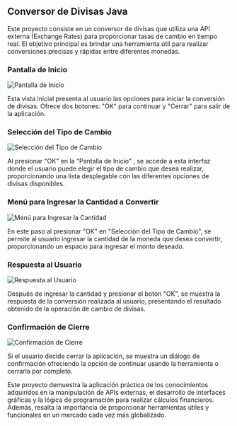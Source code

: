 ## Conversor de Divisas Java
Este proyecto consiste en un conversor de divisas que utiliza una API externa (Exchange Rates) para proporcionar tasas de cambio en tiempo real. El objetivo principal es brindar una herramienta útil para realizar conversiones precisas y rápidas entre diferentes monedas.

### Pantalla de Inicio
![Pantalla de Inicio](https://github.com/davidcarcamoc/coversor_chalengue/assets/121898794/83d02998-a799-4efd-a2ec-f1eab3d1e5b8)

Esta vista inicial presenta al usuario las opciones para iniciar la conversión de divisas. Ofrece dos botones: "OK" para continuar y "Cerrar" para salir de la aplicación.

### Selección del Tipo de Cambio
![Selección del Tipo de Cambio](https://github.com/davidcarcamoc/coversor_chalengue/assets/121898794/b9d39e71-5ffe-445f-b54f-37698cb08682)

Al presionar "OK" en la "Pantalla de Inicio" , se accede a esta interfaz donde el usuario puede elegir el tipo de cambio que desea realizar, proporcionando una lista desplegable con las diferentes opciones de divisas disponibles.

### Menú para Ingresar la Cantidad a Convertir
![Menú para Ingresar la Cantidad](https://github.com/davidcarcamoc/coversor_chalengue/assets/121898794/80b20fa5-4efc-40ca-98d4-e6063ffde4f7)

En este paso al presionar "OK" en  "Selección del Tipo de Cambio", se permite al usuario ingresar la cantidad de la moneda que desea convertir, proporcionando un espacio para ingresar el monto deseado.

### Respuesta al Usuario
![Respuesta al Usuario](https://github.com/davidcarcamoc/coversor_chalengue/assets/121898794/92aa8409-5c96-4fad-96a2-597b64763866)

Después de ingresar la cantidad y presionar el boton "OK", se muestra la respuesta de la conversión realizada al usuario, presentando el resultado obtenido de la operación de cambio de divisas.

### Confirmación de Cierre
![Confirmación de Cierre](https://github.com/davidcarcamoc/coversor_chalengue/assets/121898794/6bbb5c43-d83b-4b89-bb46-d346a6c9427f)

Si el usuario decide cerrar la aplicación, se muestra un diálogo de confirmación ofreciendo la opción de continuar usando la herramienta o cerrarla por completo.

Este proyecto demuestra la aplicación práctica de los conocimientos adquiridos en la manipulación de APIs externas, el desarrollo de interfaces gráficas y la lógica de programación para realizar cálculos financieros. Además, resalta la importancia de proporcionar herramientas útiles y funcionales en un mercado cada vez más globalizado.
